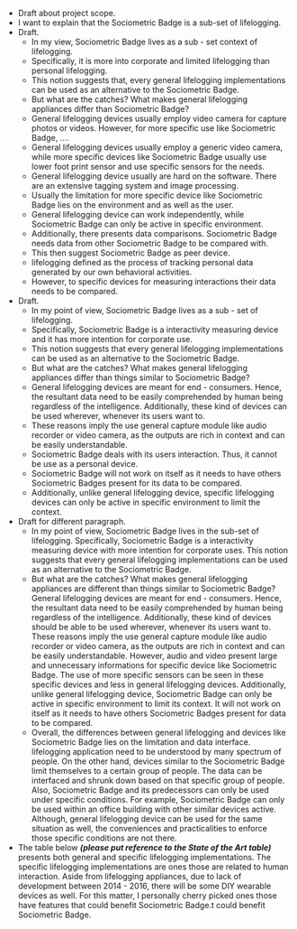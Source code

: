 * Draft about project scope.
* I want to explain that the Sociometric Badge is a sub-set of lifelogging.
* Draft.
    * In my view, Sociometric Badge lives as a sub - set context of lifelogging.
    * Specifically, it is more into corporate and limited lifelogging than personal lifelogging.
    * This notion suggests that, every general lifelogging implementations can be used as an alternative to the Sociometric Badge.
    * But what are the catches? What makes general lifelogging appliances differ than Sociometric Badge?
    * General lifelogging devices usually employ video camera for capture photos or videos. However, for more specific use like Sociometric Badge, ....
    * General lifelogging devices usually employ a generic video camera, while more specific devices like Sociometric Badge usually use lower foot print sensor and use specific sensors for the needs.
    * General lifelogging device usually are hard on the software. There are an extensive tagging system and image processing.
    * Usually the limitation for more specific device like Sociometric Badge lies on the environment and as well as the user.
    * General lifelogging device can work independently, while Sociometric Badge can only be active in specific environment.
    * Additionally, there presents data comparisons. Sociometric Badge needs data from other Sociometric Badge to be compared with.
    * This then suggest Sociometric Badge as peer device.
    * lifelogging defined as the process of tracking personal data generated by our own behavioral activities.
    * However, to specific devices for measuring interactions their data needs to be compared.
* Draft.
    * In my point of view, Sociometric Badge lives as a sub - set of lifelogging.
    * Specifically, Sociometric Badge is a interactivity measuring device and it has more intention for corporate use.
    * This notion suggests that every general lifelogging implementations can be used as an alternative to the Sociometric Badge.
    * But what are the catches? What makes general lifelogging appliances differ than things similar to Sociometric Badge?
    * General lifelogging devices are meant for end - consumers. Hence, the resultant data need to be easily comprehended by human being regardless of the intelligence. Additionally, these kind of devices can be used wherever, whenever its users want to.
    * These reasons imply the use general capture module like audio recorder or video camera, as the outputs are rich in context and can be easily understandable.
    * Sociometric Badge deals with its users interaction. Thus, it cannot be use as a personal device.
    * Sociometric Badge will not work on itself as it needs to have others Sociometric Badges present for its data to be compared.
    * Additionally, unlike general lifelogging device, specific lifelogging devices can only be active in specific environment to limit the context.
* Draft for different paragraph.
    * In my point of view, Sociometric Badge lives in the sub-set of lifelogging. Specifically, Sociometric Badge is a interactivity measuring device with more intention for corporate uses. This notion suggests that every general lifelogging implementations can be used as an alternative to the Sociometric Badge.
    * But what are the catches? What makes general lifelogging appliances are different than things similar to Sociometric Badge? General lifelogging devices are meant for end - consumers. Hence, the resultant data need to be easily comprehended by human being regardless of the intelligence. Additionally, these kind of devices should be able to be used wherever, whenever its users want to. These reasons imply the use general capture module like audio recorder or video camera, as the outputs are rich in context and can be easily understandable. However, audio and video present large and unnecessary informations for specific device like Sociometric Badge. The use of more specific sensors can be seen in these specific devices and less in general lifelogging devices. Additionally, unlike general lifelogging device, Sociometric Badge can only be active in specific environment to limit its context. It will not work on itself as it needs to have others Sociometric Badges present for data to be compared.
    * Overall, the differences between general lifelogging and devices like Sociometric Badge lies on the limitation and data interface. lifelogging application need to be understood by many spectrum of people. On the other hand, devices similar to the Sociometric Badge limit themselves to a certain group of people. The data can be interfaced and shrunk down based on that specific group of people. Also, Sociometric Badge and its predecessors can only be used under specific conditions. For example, Sociometric Badge can only be used within an office building with other similar devices active. Although, general lifelogging device can be used for the same situation as well, the conveniences and practicalities to enforce those specific conditions are not there.
* The table below __*(please put reference to the State of the Art table)*__ presents both general and specific lifelogging implementations. The specific lifelogging implementations are ones those are related to human interaction. Aside from lifelogging appliances, due to lack of development between 2014 - 2016, there will be some DIY wearable devices as well. For this matter, I personally cherry picked ones those have features that could benefit Sociometric Badge.t could benefit Sociometric Badge.